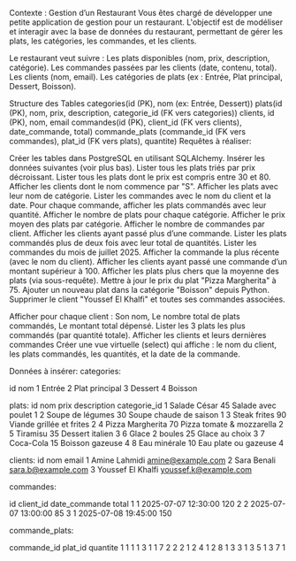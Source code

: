 Contexte : Gestion d’un Restaurant
Vous êtes chargé de développer une petite application de gestion pour un restaurant. L'objectif est de modéliser et interagir avec la base de données du restaurant, permettant de gérer les plats, les catégories, les commandes, et les clients.

Le restaurant veut suivre :
Les plats disponibles (nom, prix, description, catégorie).
Les commandes passées par les clients (date, contenu, total).
Les clients (nom, email).
Les catégories de plats (ex : Entrée, Plat principal, Dessert, Boisson).

Structure des Tables
categories(id (PK), nom (ex: Entrée, Dessert))
plats(id (PK), nom, prix, description, categorie_id (FK vers categories))
clients, id (PK), nom, email
commandes(id (PK), client_id (FK vers clients), date_commande, total)
commande_plats (commande_id (FK vers commandes), plat_id (FK vers plats), quantite)
Requêtes à réaliser: 

Créer les tables dans PostgreSQL en utilisant SQLAlchemy.
Insérer les données suivantes (voir plus bas).
Lister tous les plats triés par prix décroissant.
Lister tous les plats dont le prix est compris entre 30 et 80.
Afficher les clients dont le nom commence par "S".
Afficher les plats avec leur nom de catégorie.
Lister les commandes avec le nom du client et la date.
Pour chaque commande, afficher les plats commandés avec leur quantité.
Afficher le nombre de plats pour chaque catégorie.
Afficher le prix moyen des plats par catégorie.
Afficher le nombre de commandes par client.
Afficher les clients ayant passé plus d’une commande.
Lister les plats commandés plus de deux fois avec leur total de quantités.
Lister les commandes du mois de juillet 2025.
Afficher la commande la plus récente (avec le nom du client).
Afficher les clients ayant passé une commande d’un montant supérieur à 100.
Afficher les plats plus chers que la moyenne des plats (via sous-requête).
Mettre à jour le prix du plat "Pizza Margherita" à 75.
Ajouter un nouveau plat dans la catégorie "Boisson" depuis Python.
Supprimer le client "Youssef El Khalfi" et toutes ses commandes associées.

Afficher pour chaque client :
Son nom,
Le nombre total de plats commandés,
Le montant total dépensé.
Lister les 3 plats les plus commandés (par quantité totale).
Afficher les clients et leurs dernières commandes
Créer une vue virtuelle (select) qui affiche :
le nom du client,
les plats commandés,
les quantités,
et la date de la commande.

Données à insérer:
categories:


id	nom
1	Entrée
2	Plat principal
3	Dessert
4	Boisson

plats:
id	nom	prix	description	categorie_id
1	Salade César	45	Salade avec poulet	1
2	Soupe de légumes	30	Soupe chaude de saison	1
3	Steak frites	90	Viande grillée et frites	2
4	Pizza Margherita	70	Pizza tomate & mozzarella	2
5	Tiramisu	35	Dessert italien	3
6	Glace 2 boules	25	Glace au choix	3
7	Coca-Cola	15	Boisson gazeuse	4
8	Eau minérale	10	Eau plate ou gazeuse	4

clients:
id	nom	email
1	Amine Lahmidi	amine@example.com
2	Sara Benali	sara.b@example.com
3	Youssef El Khalfi	youssef.k@example.com

commandes:

id	client_id	date_commande	total
1	1	2025-07-07 12:30:00	120
2	2	2025-07-07 13:00:00	85
3	1	2025-07-08 19:45:00	150

commande_plats:



commande_id	plat_id	quantite
1	1	1
1	3	1
1	7	2
2	2	1
2	4	1
2	8	1
3	3	1
3	5	1
3	7	1

